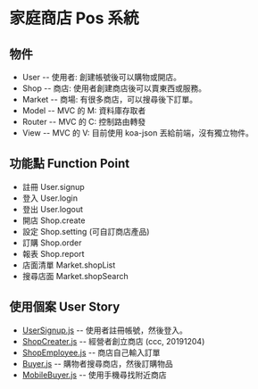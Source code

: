 # 家庭商店 Pos 系統

## 物件

* User -- 使用者: 創建帳號後可以購物或開店。
* Shop -- 商店: 使用者創建商店後可以賣東西或服務。
* Market -- 商場: 有很多商店，可以搜尋後下訂單。
* Model -- MVC 的 M: 資料庫存取者
* Router -- MVC 的 C: 控制路由轉發
* View -- MVC 的 V: 目前使用 koa-json 丟給前端，沒有獨立物件。

## 功能點 Function Point

* 註冊 User.signup
* 登入 User.login
* 登出 User.logout
* 開店 Shop.create
* 設定 Shop.setting (可自訂商店產品)
* 訂購 Shop.order
* 報表 Shop.report
* 店面清單 Market.shopList
* 搜尋店面 Market.shopSearch

## 使用個案 User Story

* [UserSignup.js](UserSignup.js) -- 使用者註冊帳號，然後登入。
* [ShopCreater.js](ShopCreater.js) -- 經營者創立商店 (ccc, 20191204)
* [ShopEmployee.js](ShopEmployee.js) -- 商店自己輸入訂單
* [Buyer.js](Buyer.js) -- 購物者搜尋商店，然後訂購物品
* [MobileBuyer.js](MobileBuyer.js) -- 使用手機尋找附近商店
